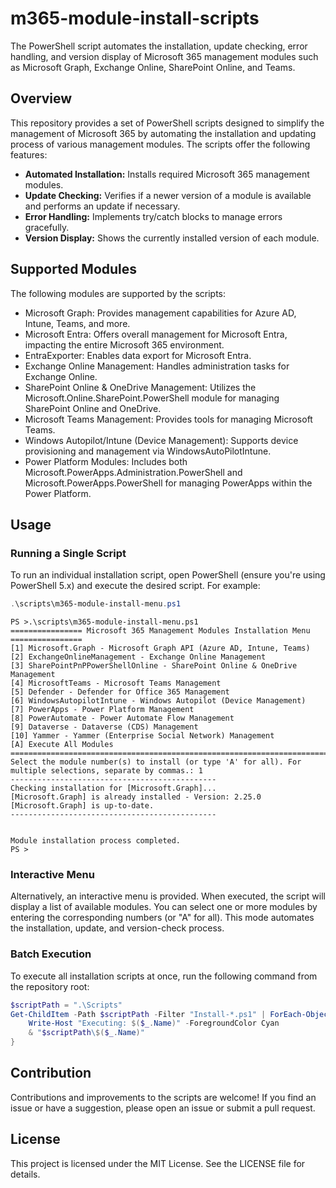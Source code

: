 # m365-module-install-scripts

The PowerShell script automates the installation, update checking, error handling, and version display of Microsoft 365 management modules such as Microsoft Graph, Exchange Online, SharePoint Online, and Teams.

## Overview

This repository provides a set of PowerShell scripts designed to simplify the management of Microsoft 365 by automating the installation and updating process of various management modules. The scripts offer the following features:

- **Automated Installation:** Installs required Microsoft 365 management modules.
- **Update Checking:** Verifies if a newer version of a module is available and performs an update if necessary.
- **Error Handling:** Implements try/catch blocks to manage errors gracefully.
- **Version Display:** Shows the currently installed version of each module.

## Supported Modules

The following modules are supported by the scripts:

- Microsoft Graph: Provides management capabilities for Azure AD, Intune, Teams, and more.
- Microsoft Entra: Offers overall management for Microsoft Entra, impacting the entire Microsoft 365 environment.
- EntraExporter: Enables data export for Microsoft Entra.
- Exchange Online Management: Handles administration tasks for Exchange Online.
- SharePoint Online & OneDrive Management: Utilizes the Microsoft.Online.SharePoint.PowerShell module for managing SharePoint Online and OneDrive.
- Microsoft Teams Management: Provides tools for managing Microsoft Teams.
- Windows Autopilot/Intune (Device Management): Supports device provisioning and management via WindowsAutoPilotIntune.
- Power Platform Modules: Includes both Microsoft.PowerApps.Administration.PowerShell and Microsoft.PowerApps.PowerShell for managing PowerApps within the Power Platform.

## Usage

### Running a Single Script
To run an individual installation script, open PowerShell (ensure you're using PowerShell 5.x) and execute the desired script. For example:

```powershell
.\scripts\m365-module-install-menu.ps1
```

```
PS >.\scripts\m365-module-install-menu.ps1
================ Microsoft 365 Management Modules Installation Menu ================
[1] Microsoft.Graph - Microsoft Graph API (Azure AD, Intune, Teams)
[2] ExchangeOnlineManagement - Exchange Online Management
[3] SharePointPnPPowerShellOnline - SharePoint Online & OneDrive Management
[4] MicrosoftTeams - Microsoft Teams Management
[5] Defender - Defender for Office 365 Management
[6] WindowsAutopilotIntune - Windows Autopilot (Device Management)
[7] PowerApps - Power Platform Management
[8] PowerAutomate - Power Automate Flow Management
[9] Dataverse - Dataverse (CDS) Management
[10] Yammer - Yammer (Enterprise Social Network) Management
[A] Execute All Modules
=======================================================================================
Select the module number(s) to install (or type 'A' for all). For multiple selections, separate by commas.: 1
----------------------------------------------
Checking installation for [Microsoft.Graph]...
[Microsoft.Graph] is already installed - Version: 2.25.0
[Microsoft.Graph] is up-to-date.
----------------------------------------------


Module installation process completed.
PS >
```

### Interactive Menu
Alternatively, an interactive menu is provided. When executed, the script will display a list of available modules. You can select one or more modules by entering the corresponding numbers (or "A" for all). This mode automates the installation, update, and version-check process.

### Batch Execution
To execute all installation scripts at once, run the following command from the repository root:

```powershell
$scriptPath = ".\Scripts"
Get-ChildItem -Path $scriptPath -Filter "Install-*.ps1" | ForEach-Object { 
    Write-Host "Executing: $($_.Name)" -ForegroundColor Cyan
    & "$scriptPath\$($_.Name)"
}
```

## Contribution
Contributions and improvements to the scripts are welcome! If you find an issue or have a suggestion, please open an issue or submit a pull request.

## License
This project is licensed under the MIT License. See the LICENSE file for details.
